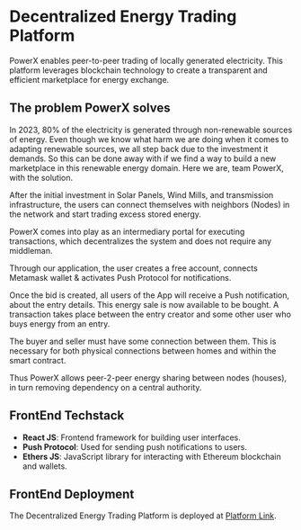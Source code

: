 # Decentralized Energy Trading Platform

PowerX enables peer-to-peer trading of locally generated electricity. This platform leverages blockchain technology to create a transparent and efficient marketplace for energy exchange.

## The problem PowerX solves
In 2023, 80% of the electricity is generated through non-renewable sources of energy. Even though we know what harm we are doing when it comes to adapting renewable sources, we all step back due to the investment it demands. So this can be done away with if we find a way to build a new marketplace in this renewable energy domain. Here we are, team PowerX, with the solution.

After the initial investment in Solar Panels, Wind Mills, and transmission infrastructure, the users can connect themselves with neighbors (Nodes) in the network and start trading excess stored energy.

PowerX comes into play as an intermediary portal for executing transactions, which decentralizes the system and does not require any middleman.

Through our application, the user creates a free account, connects Metamask wallet & activates Push Protocol for notifications.

Once the bid is created, all users of the App will receive a Push notification, about the entry details. This energy sale is now available to be bought. A transaction takes place between the entry creator and some other user who buys energy from an entry.

The buyer and seller must have some connection between them. This is necessary for both physical connections between homes and within the smart contract.

Thus PowerX allows peer-2-peer energy sharing between nodes (houses), in turn removing dependency on a central authority.

## FrontEnd Techstack

- **React JS**: Frontend framework for building user interfaces.
- **Push Protocol**: Used for sending push notifications to users.
- **Ethers JS**: JavaScript library for interacting with Ethereum blockchain and wallets.

## FrontEnd Deployment

The Decentralized Energy Trading Platform is deployed at [Platform Link](#).


